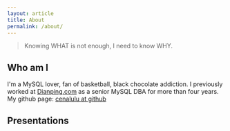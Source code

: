 ```yaml
---
layout: article
title: About
permalink: /about/
---
```


> Knowing WHAT is not enough, I need to know WHY.


## Who am I

I'm a MySQL lover, fan of basketball, black chocolate addiction.
I previously worked at [Dianping.com](http://www.dianping.com) as a senior MySQL DBA for more than four years. 
My github page: [cenalulu at github](https://github.com/cenalulu)


## Presentations
